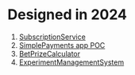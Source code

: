 # Designed in 2024

1. [SubscriptionService]
2. [SimplePayments app POC]
3. [BetPrizeCalculator]
4. [ExperimentManagementSystem]

[SimplePayments app POC]:https://miro.com/app/board/uXjVKZyL77I=/?share_link_id=60698207080
[BetPrizeCalculator]:https://miro.com/app/board/uXjVKTWdEac=/?share_link_id=671175030898
[SubscriptionService]:https://miro.com/app/board/uXjVKXOQYkY=/?share_link_id=825188476004
[ExperimentManagementSystem]:https://miro.com/app/board/uXjVKWaP3uM=/?share_link_id=98770992128
